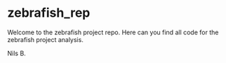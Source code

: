 # zebrafish_rep
Welcome to the zebrafish project repo.
Here can you find all code for the zebrafish project analysis.

Nils B.

